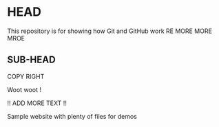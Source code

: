 # HEAD

This repository is for showing how Git and GitHub work
RE MORE MORE MROE

## SUB-HEAD
COPY RIGHT

Woot woot !
 
 !! ADD MORE TEXT !! 


Sample website with plenty of files for demos
